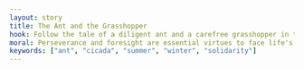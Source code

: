 ```yaml
---
layout: story
title: The Ant and the Grasshopper
hook: Follow the tale of a diligent ant and a carefree grasshopper in the midst of summer. Who will be prepared for the upcoming winter, and who will face the consequences of their choices? Dive into this classic fable of hard work and responsibility.
moral: Perseverance and foresight are essential virtues to face life's challenges.
keywords: ["ant", "cicada", "summer", "winter", "solidarity"]
---
```

